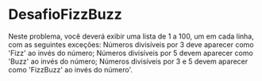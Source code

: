 # DesafioFizzBuzz

Neste problema, você deverá exibir uma lista de 1 a 100, um em cada linha, com as seguintes exceções:
Números divisíveis por 3 deve aparecer como 'Fizz' ao invés do número;
Números divisíveis por 5 devem aparecer como 'Buzz' ao invés do número;
Números divisíveis por 3 e 5 devem aparecer como 'FizzBuzz' ao invés do número'.
